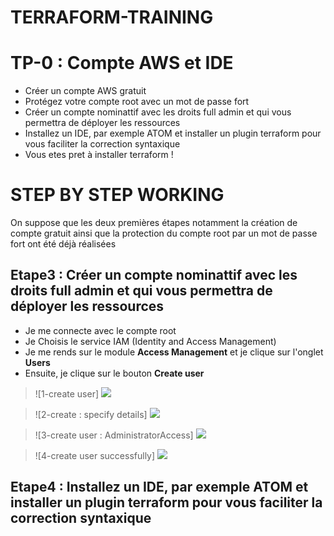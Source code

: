 # TERRAFORM-TRAINING

# TP-0 : Compte AWS et IDE

- Créer un compte AWS gratuit
- Protégez votre compte root avec un mot de passe fort
- Créer un compte nominattif avec les droits full admin et qui vous permettra de déployer les ressources
- Installez un IDE, par exemple ATOM et installer un plugin terraform pour vous faciliter la correction syntaxique
- Vous etes pret à installer terraform !

# STEP BY STEP WORKING

On suppose que les deux premières étapes notamment la création de compte gratuit ainsi que la protection du compte root par un mot de passe fort ont été déjà réalisées

## Etape3 : Créer un compte nominattif avec les droits full admin et qui vous permettra de déployer les ressources
- Je me connecte avec le compte root
- Je Choisis le service IAM (Identity and Access Management)
- Je me rends sur le module **Access Management** et je clique sur l'onglet **Users**
- Ensuite, je clique sur le bouton **Create user** 

> ![1-create user] ![](TP-0_Compte-AWS-et-IDE/images/create-user.jpeg)

> ![2-create : specify details] ![](TP-0_Compte-AWS-et-IDE/images/create-specify-details.jpeg)

> ![3-create user : AdministratorAccess] ![](TP-0_Compte-AWS-et-IDE/images/create-user-AdministratorAccess.jpeg)

> ![4-create user successfully] ![](TP-0_Compte-AWS-et-IDE/images/user-created-successfully.jpeg)

## Etape4 : Installez un IDE, par exemple ATOM et installer un plugin terraform pour vous faciliter la correction syntaxique
